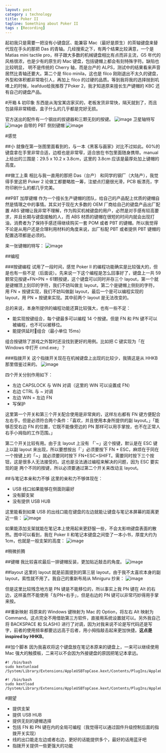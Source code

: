 ```yaml
---
layout: post
category : technology
title: Poker II
tagline: Something about Poker II
tags : [Recording]
---
```

起初我只是需要一把没有小键盘区、能兼容 Mac（最好是原生）的茶轴键盘来替代现在手头的那把 Das 的青轴。几经搜索之下，有两个结果比较满意，一个是 Matias mini tactile pro，样子跟大多数的机械键盘相比有点而非主流，G5 年代的风格很浓，也是少有的原生的 Mac 键盘，包括键帽上都会有刻特殊字符。缺陷也比较明显， 明不是传统的 Cherry 轴，而是台产的 ALPS，测试中的结果看来声音居然比青轴还要大。第二个是 filco minila，这也是 filco 刚刚退出不太久的键盘，外型和体积都非常吸引人，再加上 filco 的过硬的品质。等到我将我的选择抛到叽喳上的时候，leafduo给我推荐了Poker 2，我才知道原来擅长生产键帽的 KBC 还有自己的键盘产品。

#开箱 & 初印象
东西是从淘宝某店家买的，老板发货非常快，隔天就到了，而且包装得非常精细，盒子什么的几乎都是完好无损。

官方送出的配件有一个钢丝的拔键器和三颗无刻的按键。
![image](/assets/files/2013/06/03/01.JPG)
卫星轴特写
![image](/assets/files/2013/06/03/02.JPG)
自带的 PBT 侧刻键帽
![image](/assets/files/2013/06/03/03.JPG)

#感觉

##小
就像在第一张图里面看到的，与一本《黑客与画家》对比不过如此。60%的键盘拿在手里非常合适，边框也是非常窄，适合放在书包里面随身携带。manual 上给出的三围是：29.5 x 10.2 x 3.8cm，这里的 3.8cm 应该是最厚处加上键帽的高度。

##做工上乘
相比与我一直用的那把 Das（台产） 和同学的钢厂（大陆产），我觉得手里这把 Poker 2 论做工都要略胜一筹，注塑点打磨很光滑，PCB 板漂亮，字符印刷什么的都几乎完美。

##PBT 加厚键帽
作为一个擅长生产键帽的团队，给自己的产品配上优质的键帽自然是情理之中的事情。其实对于现在大多数的 OEM 厂商给自己的键盘产品出厂配置 ABS 键帽让我非常不理解，作为购买机械键盘的用户，必然是对手感有较高要求，并且长期与键盘接触的人，而 ABS 材质的键帽在很短的时间内就会出现打油，消费者为了保持手感还得继续购买一套 POM 或者 PBT 的键帽。所以我觉得不论是从用户还是合理利用材料的角度来说，出厂标配 PBT 或者提供 PBT 键帽的配置选项都是必须的。

来一张键帽的特写：
![image](/assets/files/2013/06/03/04.JPG)

##编程

###按键编程
试用了一段时间，感觉 Poker II 的编程功能确实是比较强大的，但是也有一些不足（后面说）。先来说一下这个编程是怎么回事好了，键盘上一共 59颗常见按键+FN+PN = 61颗按键，这个键盘可以同时并存三个 layout，第一个就是键帽顶上刻印的字符，我们不妨叫做主 layout，第二个是键帽上侧刻的字符，用 FN + 按键实现，我们不妨叫做副 layout，最后一个是可以编程实现的 layout，用 PN + 按键来实现。其中前两个 layout 是无法改变的。

总的来说，本身所提供的编程功能还算比较强大，也有一些不足：

* 能实现按键组合，每个键最多可以编程 14 个按键。但是 FN 和 PN 键不可以被编程，也不可以被移位。
* 能提供延时组合（最小单位 15ms）

组合按键除了游戏之外暂时还没找到更好的用例。比如把 C 键实现为「在 Windows 中打开 cmd.exe」？

###指拨开关
这个指拨开关现在在机械键盘上出现的比较少，我猜这是从 HHKB 那里借鉴过来的。
![image](/assets/files/2013/06/03/05.JPG)

四个开关分别作用如下：

* 左边 CAPSLOCK 与 WIN 对调（这里的 WIN 可以设置成 FN）
* 右边 CTRL 与 ~ 对调
* 左边 WIN = 左边 FN
* 写保护

这里第一个开关和第三个开关配合使用是非常爽的，这样左右都有 FN 键方便配合左右手。但是必须符合两个条件：「喜欢，并且使用本身所提供的副 layout。」「能够忍受右边 FN 的位置，它既不能像旁边的 PN 那样可以用手掌按，也不在正常人右手小拇指的工作范围。」

第二个开关比较有用。由于主 layout 上没有 「\`~」这个按键，默认是在 ESC 键上以副 layout 来出现，所以要想按出「\`」必须要按下 FN + ESC，麻烦在于同在一个按键上的「~」就必须要同时按下 FN+ESC+SHIFT。需要同时按下三个按钮，这是很多人无法接受的。这也是没法通过编程来解决的问题，因为 ESC 要实现的是 两个不同的按键，所以必须要通过第二个开关来改动主 layout。

##与笔记本亲和力不够
这里的亲和力不够体现在：

* USB 线口如果能够在侧面则最好
* 没有脚支架
* 没有提供 USB HUB

这里能看到如果 USB 的出线口能在键盘的左边就能让键盘与笔记本屏幕的距离更近一些：
![image](/assets/files/2013/06/03/06.JPG)

如果能添加支架就能在笔记本上使用起来更舒服一些，不会太影响键盘表面的散热。图中可以看到，我在 Poker II 和笔记本键盘之间垫了一本小书，厚度大约为 1cm，也就是一般支架的高度：
![image](/assets/files/2013/06/03/07.JPG)

#稍微折腾

##键帽
我比较喜欢最后一排键帽反装，更加贴近敲击的角度。
![image](/assets/files/2013/06/03/08.JPG)

##layout
这里的 layout 就是前面提到的第三层 layout，由于我不太喜欢本身的副 layout，索性就不用了。我自己的重新布局从 Miniguru 抄来：
![image](/assets/files/2013/06/03/09.jpg)

但是这里比较残念地方是 PN 键是不能移位的，所以事实上我 PN 键在 Alt 的右边，这样虽然不能使用「左PN+右手」，但是右边的 PN 键可以非常巧妙得用手掌来按。

##重新映射
将原来的 Windows 键映射为 Mac 的 Option，将左右 Alt 映射为 Command。这点完全不用借助第三方软件，直接用系统设置就可以。另外我自己将 BACKSPACE 和 SLASH(\) 进行了对调，因为对我来说不论是写代码还是写字，前者的使用频率都要远远高于后者，用小拇指敲击起来更加快捷。__这点是 inspired by HHKB__。

##加个脚本
因为我喜欢将这个键盘放在笔记本原来的键盘上，一来可以继续使用 Mac 强大的触摸板，二来可以不会因为外接键盘的原因把笔记本拿远。

	#! /bin/bash
	sudo kextunload /System/Library/Extensions/AppleUSBTopCase.kext/Contents/PlugIns/AppleUSBTCKeyboard.kext/

	#! /bin/bash
	sudo kextload /System/Library/Extensions/AppleUSBTopCase.kext/Contents/PlugIns/AppleUSBTCKeyboard.kext/

#期望
* 提供支架
* 提供 USB HUB
* 提供无刻的键帽选择
* 包括 FN 和 PN 键在内的全局可编程（我觉得可以通过固件升级控制后面的指拨开关实现）
* 线的出口能走左边或者右边，更好的话能提供多个，最好的话用蓝牙吧
* 指拨开关提供一些更强大的功能